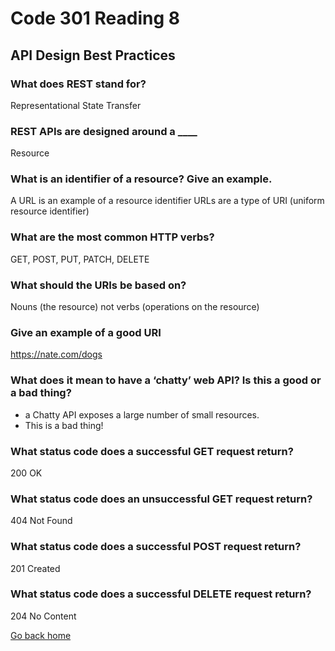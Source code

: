 # Code 301 Reading 8

## API Design Best Practices

### What does REST stand for?

Representational State Transfer

### REST APIs are designed around a ____

Resource

### What is an identifier of a resource? Give an example.

A URL is an example of a resource identifier
URLs are a type of URI (uniform resource identifier)

### What are the most common HTTP verbs?

GET, POST, PUT, PATCH, DELETE

### What should the URIs be based on?

Nouns (the resource) not verbs (operations on the resource)

### Give an example of a good URI

https://nate.com/dogs

### What does it mean to have a ‘chatty’ web API? Is this a good or a bad thing?

- a Chatty API exposes a large number of small resources.
- This is a bad thing!

### What status code does a successful GET request return?

200 OK

### What status code does an unsuccessful GET request return?

404 Not Found

### What status code does a successful POST request return?

201 Created

### What status code does a successful DELETE request return?

204 No Content

[Go back home](/reading-notes/)
